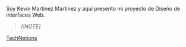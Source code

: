 Soy Kevin Martínez Martínez y aquí presento mi proyecto de Diseño de interfaces Web.

>_[!NOTE]_

[TechNetions](https://k3vmartinez.github.io/TechNetions_DIW/)
